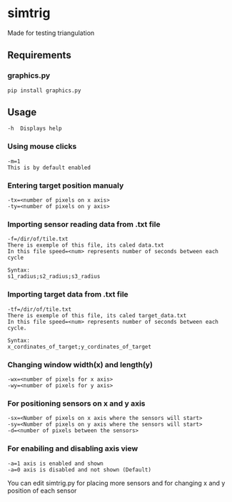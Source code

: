 # simtrig
Made for testing triangulation

## Requirements
### graphics.py

```
pip install graphics.py
```

## Usage
```
-h  Displays help
```
### Using mouse clicks
```
-m=1
This is by default enabled
```
### Entering target position manualy
```
-tx=<number of pixels on x axis>
-ty=<number of pixels on y axis>  
```
### Importing sensor reading data from .txt file
```
-f=/dir/of/tile.txt
There is exemple of this file, its caled data.txt
In this file speed=<num> represents number of seconds between each cycle 

Syntax:
s1_radius;s2_radius;s3_radius
```
### Importing target data from .txt file
```
-tf=/dir/of/tile.txt
There is exemple of this file, its caled target_data.txt
In this file speed=<num> represents number of seconds between each cycle.

Syntax:
x_cordinates_of_target;y_cordinates_of_target
```
### Changing window width(x) and length(y)
```
-wx=<number of pixels for x axis>
-wy=<number of pixels for y axis>
 ``` 
### For positioning sensors on x and y axis
```
-sx=<Number of pixels on x axis where the sensors will start>
-sy=<Number of pixels on y axis where the sensors will start>
-d=<number of pixels between the sensors>
```

### For enabiling and disabling axis view
```
-a=1 axis is enabled and shown
-a=0 axis is disabled and not shown (Default)
```
You can edit simtrig.py for placing more sensors and for changing x and y position of each sensor


